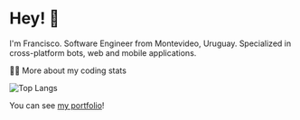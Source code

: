# Hey! 👋

I'm Francisco. Software Engineer from Montevideo, Uruguay. Specialized in cross-platform bots, web and mobile applications.

🧑‍💻 More about my coding stats
<br />

![Top Langs](https://github-readme-stats.vercel.app/api/top-langs/?username=frannfreire&layout=compact)

You can see [my portfolio](https://frannfreire.vercel.app)!
